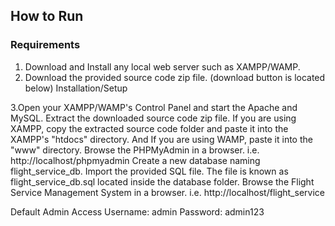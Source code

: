 ## How to Run
### Requirements

1. Download and Install any local web server such as XAMPP/WAMP.
2. Download the provided source code zip file. (download button is located below)
Installation/Setup

3.Open your XAMPP/WAMP's Control Panel and start the Apache and MySQL.
Extract the downloaded source code zip file.
If you are using XAMPP, copy the extracted source code folder and paste it into the XAMPP's "htdocs" directory. And If you are using WAMP, paste it into the "www" directory.
Browse the PHPMyAdmin in a browser. i.e. http://localhost/phpmyadmin
Create a new database naming flight_service_db.
Import the provided SQL file. The file is known as flight_service_db.sql located inside the database folder.
Browse the Flight Service Management System in a browser. i.e. http://localhost/flight_service 

Default Admin Access
Username: admin
Password: admin123